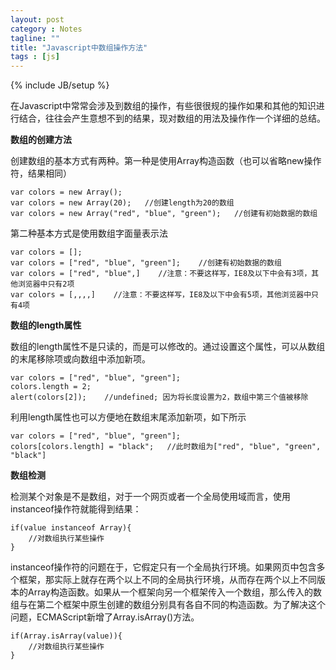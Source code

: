 ```yaml
---
layout: post
category : Notes
tagline: ""
title: "Javascript中数组操作方法"
tags : [js]
---
```

{% include JB/setup %}

在Javascript中常常会涉及到数组的操作，有些很很规的操作如果和其他的知识进行结合，往往会产生意想不到的结果，现对数组的用法及操作作一个详细的总结。

**数组的创建方法**

创建数组的基本方式有两种。第一种是使用Array构造函数（也可以省略new操作符，结果相同）

	var colors = new Array();
	var colors = new Array(20);   //创建length为20的数组
	var colors = new Array("red", "blue", "green");   //创建有初始数据的数组

第二种基本方式是使用数组字面量表示法

	var colors = [];
	var colors = ["red", "blue", "green"];    //创建有初始数据的数组
	var colors = ["red", "blue",]    //注意：不要这样写，IE8及以下中会有3项，其他浏览器中只有2项
	var colors = [,,,,]    //注意：不要这样写，IE8及以下中会有5项，其他浏览器中只有4项

**数组的length属性**

数组的length属性不是只读的，而是可以修改的。通过设置这个属性，可以从数组的末尾移除项或向数组中添加新项。

	var colors = ["red", "blue", "green"];
	colors.length = 2;
	alert(colors[2]);    //undefined; 因为将长度设置为2，数组中第三个值被移除

利用length属性也可以方便地在数组末尾添加新项，如下所示

	var colors = ["red", "blue", "green"];
	colors[colors.length] = "black";   //此时数组为["red", "blue", "green", "black"]

**数组检测**

检测某个对象是不是数组，对于一个网页或者一个全局使用域而言，使用instanceof操作符就能得到结果：

	if(value instanceof Array){
		//对数组执行某些操作
	}

instanceof操作符的问题在于，它假定只有一个全局执行环境。如果网页中包含多个框架，那实际上就存在两个以上不同的全局执行环境，从而存在两个以上不同版本的Array构造函数。如果从一个框架向另一个框架传入一个数组，那么传入的数组与在第二个框架中原生创建的数组分别具有各自不同的构造函数。为了解决这个问题，ECMAScript新增了Array.isArray()方法。

	if(Array.isArray(value)){
		//对数组执行某些操作
	}
